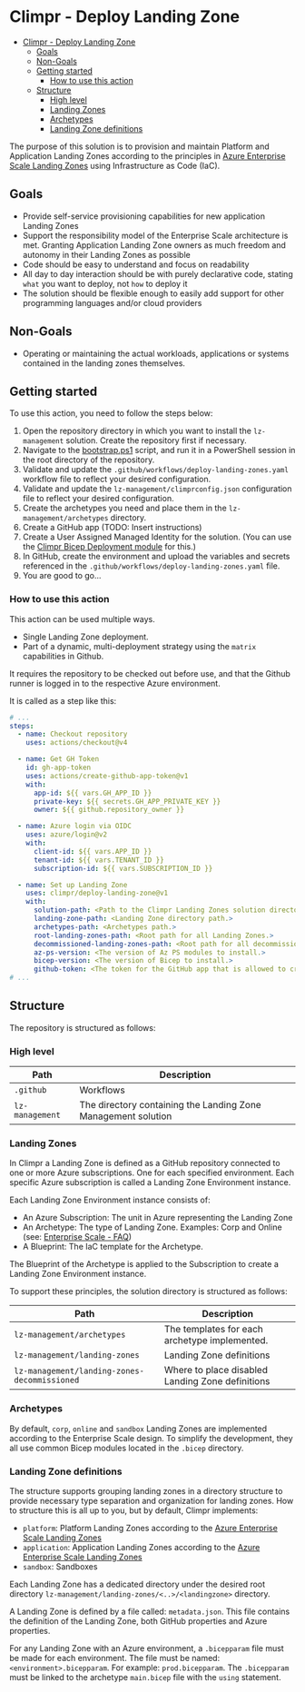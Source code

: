 # Climpr - Deploy Landing Zone

<!-- TOC -->

- [Climpr - Deploy Landing Zone](#climpr---deploy-landing-zone)
  - [Goals](#goals)
  - [Non-Goals](#non-goals)
  - [Getting started](#getting-started)
    - [How to use this action](#how-to-use-this-action)
  - [Structure](#structure)
    - [High level](#high-level)
    - [Landing Zones](#landing-zones)
    - [Archetypes](#archetypes)
    - [Landing Zone definitions](#landing-zone-definitions)

<!-- /TOC -->

The purpose of this solution is to provision and maintain Platform and Application Landing Zones according to the principles in [Azure Enterprise Scale Landing Zones](https://learn.microsoft.com/en-us/azure/cloud-adoption-framework/ready/landing-zone/) using Infrastructure as Code (IaC).

## Goals

- Provide self-service provisioning capabilities for new application Landing Zones
- Support the responsibility model of the Enterprise Scale architecture is met. Granting Application Landing Zone owners as much freedom and autonomy in their Landing Zones as possible
- Code should be easy to understand and focus on readability
- All day to day interaction should be with purely declarative code, stating `what` you want to deploy, not `how` to deploy it
- The solution should be flexible enough to easily add support for other programming languages and/or cloud providers

## Non-Goals

- Operating or maintaining the actual workloads, applications or systems contained in the landing zones themselves.

## Getting started

To use this action, you need to follow the steps below:

1. Open the repository directory in which you want to install the `lz-management` solution. Create the repository first if necessary.
2. Navigate to the [bootstrap.ps1](https://insertlinkhere) script, and run it in a PowerShell session in the root directory of the repository.
3. Validate and update the `.github/workflows/deploy-landing-zones.yaml` workflow file to reflect your desired configuration.
4. Validate and update the `lz-management/climprconfig.json` configuration file to reflect your desired configuration.
5. Create the archetypes you need and place them in the `lz-management/archetypes` directory.
6. Create a GitHub app (TODO: Insert instructions)
7. Create a User Assigned Managed Identity for the solution. (You can use the [Climpr Bicep Deployment module](https://github.com/climpr/deploy-bicep/) for this.)
8. In GitHub, create the environment and upload the variables and secrets referenced in the `.github/workflows/deploy-landing-zones.yaml` file.
9. You are good to go...

### How to use this action

This action can be used multiple ways.

- Single Landing Zone deployment.
- Part of a dynamic, multi-deployment strategy using the `matrix` capabilities in Github.

It requires the repository to be checked out before use, and that the Github runner is logged in to the respective Azure environment.

It is called as a step like this:

```yaml
# ...
steps:
  - name: Checkout repository
    uses: actions/checkout@v4

  - name: Get GH Token
    id: gh-app-token
    uses: actions/create-github-app-token@v1
    with:
      app-id: ${{ vars.GH_APP_ID }}
      private-key: ${{ secrets.GH_APP_PRIVATE_KEY }}
      owner: ${{ github.repository_owner }}

  - name: Azure login via OIDC
    uses: azure/login@v2
    with:
      client-id: ${{ vars.APP_ID }}
      tenant-id: ${{ vars.TENANT_ID }}
      subscription-id: ${{ vars.SUBSCRIPTION_ID }}

  - name: Set up Landing Zone
    uses: climpr/deploy-landing-zone@v1
    with:
      solution-path: <Path to the Climpr Landing Zones solution directory.>
      landing-zone-path: <Landing Zone directory path.>
      archetypes-path: <Archetypes path.>
      root-landing-zones-path: <Root path for all Landing Zones.>
      decommissioned-landing-zones-path: <Root path for all decommissioned Landing Zones.>
      az-ps-version: <The version of Az PS modules to install.>
      bicep-version: <The version of Bicep to install.>
      github-token: <The token for the GitHub app that is allowed to create and update repositories in the organization.>
# ...
```

## Structure

The repository is structured as follows:

### High level

| Path            | Description                                                   |
| --------------- | ------------------------------------------------------------- |
| `.github`       | Workflows                                                     |
| `lz-management` | The directory containing the Landing Zone Management solution |

### Landing Zones

In Climpr a Landing Zone is defined as a GitHub repository connected to one or more Azure subscriptions. One for each specified environment. Each specific Azure subscription is called a Landing Zone Environment instance.

Each Landing Zone Environment instance consists of:

- An Azure Subscription: The unit in Azure representing the Landing Zone
- An Archetype: The type of Landing Zone. Examples: Corp and Online (see: [Enterprise Scale - FAQ](https://learn.microsoft.com/en-us/azure/cloud-adoption-framework/ready/enterprise-scale/faq#what-about-our-management-group-hierarchy))
- A Blueprint: The IaC template for the Archetype.

The Blueprint of the Archetype is applied to the Subscription to create a Landing Zone Environment instance.

To support these principles, the solution directory is structured as follows:

| Path                                         | Description                                      |
| -------------------------------------------- | ------------------------------------------------ |
| `lz-management/archetypes`                   | The templates for each archetype implemented.    |
| `lz-management/landing-zones`                | Landing Zone definitions                         |
| `lz-management/landing-zones-decommissioned` | Where to place disabled Landing Zone definitions |

### Archetypes

By default, `corp`, `online` and `sandbox` Landing Zones are implemented according to the Enterprise Scale design.
To simplify the development, they all use common Bicep modules located in the `.bicep` directory.

### Landing Zone definitions

The structure supports grouping landing zones in a directory structure to provide necessary type separation and organization for landing zones. How to structure this is all up to you, but by default, Climpr implements:

- `platform`: Platform Landing Zones according to the [Azure Enterprise Scale Landing Zones](https://learn.microsoft.com/en-us/azure/cloud-adoption-framework/ready/landing-zone/)
- `application`: Application Landing Zones according to the [Azure Enterprise Scale Landing Zones](https://learn.microsoft.com/en-us/azure/cloud-adoption-framework/ready/landing-zone/)
- `sandbox`: Sandboxes

Each Landing Zone has a dedicated directory under the desired root directory `lz-management/landing-zones/<..>/<landingzone>` directory.

A Landing Zone is defined by a file called: `metadata.json`. This file contains the definition of the Landing Zone, both GitHub properties and Azure properties.

For any Landing Zone with an Azure environment, a `.bicepparam` file must be made for each environment. The file must be named: `<environment>.bicepparam`. For example: `prod.bicepparam`. The `.bicepparam` must be linked to the archetype `main.bicep` file with the `using` statement.
